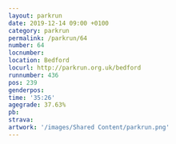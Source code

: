 ```yaml
---
layout: parkrun
date: 2019-12-14 09:00 +0100
category: parkrun
permalink: /parkrun/64
number: 64
locnumber: 
location: Bedford
locurl: http://parkrun.org.uk/bedford
runnumber: 436
pos: 239
genderpos: 
time: '35:26'
agegrade: 37.63%
pb: 
strava: 
artwork: '/images/Shared Content/parkrun.png'
---
```

